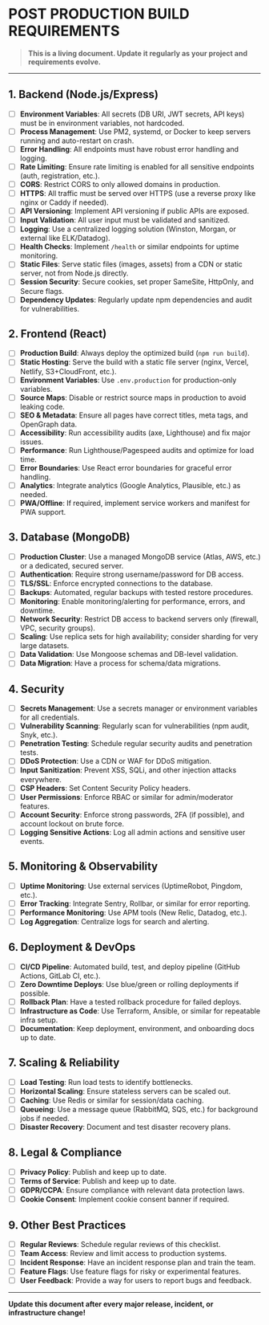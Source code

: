 # POST PRODUCTION BUILD REQUIREMENTS

> **This is a living document. Update it regularly as your project and requirements evolve.**

---

## 1. **Backend (Node.js/Express)**
- [ ] **Environment Variables**: All secrets (DB URI, JWT secrets, API keys) must be in environment variables, not hardcoded.
- [ ] **Process Management**: Use PM2, systemd, or Docker to keep servers running and auto-restart on crash.
- [ ] **Error Handling**: All endpoints must have robust error handling and logging.
- [ ] **Rate Limiting**: Ensure rate limiting is enabled for all sensitive endpoints (auth, registration, etc.).
- [ ] **CORS**: Restrict CORS to only allowed domains in production.
- [ ] **HTTPS**: All traffic must be served over HTTPS (use a reverse proxy like nginx or Caddy if needed).
- [ ] **API Versioning**: Implement API versioning if public APIs are exposed.
- [ ] **Input Validation**: All user input must be validated and sanitized.
- [ ] **Logging**: Use a centralized logging solution (Winston, Morgan, or external like ELK/Datadog).
- [ ] **Health Checks**: Implement `/health` or similar endpoints for uptime monitoring.
- [ ] **Static Files**: Serve static files (images, assets) from a CDN or static server, not from Node.js directly.
- [ ] **Session Security**: Secure cookies, set proper SameSite, HttpOnly, and Secure flags.
- [ ] **Dependency Updates**: Regularly update npm dependencies and audit for vulnerabilities.

## 2. **Frontend (React)**
- [ ] **Production Build**: Always deploy the optimized build (`npm run build`).
- [ ] **Static Hosting**: Serve the build with a static file server (nginx, Vercel, Netlify, S3+CloudFront, etc.).
- [ ] **Environment Variables**: Use `.env.production` for production-only variables.
- [ ] **Source Maps**: Disable or restrict source maps in production to avoid leaking code.
- [ ] **SEO & Metadata**: Ensure all pages have correct titles, meta tags, and OpenGraph data.
- [ ] **Accessibility**: Run accessibility audits (axe, Lighthouse) and fix major issues.
- [ ] **Performance**: Run Lighthouse/Pagespeed audits and optimize for load time.
- [ ] **Error Boundaries**: Use React error boundaries for graceful error handling.
- [ ] **Analytics**: Integrate analytics (Google Analytics, Plausible, etc.) as needed.
- [ ] **PWA/Offline**: If required, implement service workers and manifest for PWA support.

## 3. **Database (MongoDB)**
- [ ] **Production Cluster**: Use a managed MongoDB service (Atlas, AWS, etc.) or a dedicated, secured server.
- [ ] **Authentication**: Require strong username/password for DB access.
- [ ] **TLS/SSL**: Enforce encrypted connections to the database.
- [ ] **Backups**: Automated, regular backups with tested restore procedures.
- [ ] **Monitoring**: Enable monitoring/alerting for performance, errors, and downtime.
- [ ] **Network Security**: Restrict DB access to backend servers only (firewall, VPC, security groups).
- [ ] **Scaling**: Use replica sets for high availability; consider sharding for very large datasets.
- [ ] **Data Validation**: Use Mongoose schemas and DB-level validation.
- [ ] **Data Migration**: Have a process for schema/data migrations.

## 4. **Security**
- [ ] **Secrets Management**: Use a secrets manager or environment variables for all credentials.
- [ ] **Vulnerability Scanning**: Regularly scan for vulnerabilities (npm audit, Snyk, etc.).
- [ ] **Penetration Testing**: Schedule regular security audits and penetration tests.
- [ ] **DDoS Protection**: Use a CDN or WAF for DDoS mitigation.
- [ ] **Input Sanitization**: Prevent XSS, SQLi, and other injection attacks everywhere.
- [ ] **CSP Headers**: Set Content Security Policy headers.
- [ ] **User Permissions**: Enforce RBAC or similar for admin/moderator features.
- [ ] **Account Security**: Enforce strong passwords, 2FA (if possible), and account lockout on brute force.
- [ ] **Logging Sensitive Actions**: Log all admin actions and sensitive user events.

## 5. **Monitoring & Observability**
- [ ] **Uptime Monitoring**: Use external services (UptimeRobot, Pingdom, etc.).
- [ ] **Error Tracking**: Integrate Sentry, Rollbar, or similar for error reporting.
- [ ] **Performance Monitoring**: Use APM tools (New Relic, Datadog, etc.).
- [ ] **Log Aggregation**: Centralize logs for search and alerting.

## 6. **Deployment & DevOps**
- [ ] **CI/CD Pipeline**: Automated build, test, and deploy pipeline (GitHub Actions, GitLab CI, etc.).
- [ ] **Zero Downtime Deploys**: Use blue/green or rolling deployments if possible.
- [ ] **Rollback Plan**: Have a tested rollback procedure for failed deploys.
- [ ] **Infrastructure as Code**: Use Terraform, Ansible, or similar for repeatable infra setup.
- [ ] **Documentation**: Keep deployment, environment, and onboarding docs up to date.

## 7. **Scaling & Reliability**
- [ ] **Load Testing**: Run load tests to identify bottlenecks.
- [ ] **Horizontal Scaling**: Ensure stateless servers can be scaled out.
- [ ] **Caching**: Use Redis or similar for session/data caching.
- [ ] **Queueing**: Use a message queue (RabbitMQ, SQS, etc.) for background jobs if needed.
- [ ] **Disaster Recovery**: Document and test disaster recovery plans.

## 8. **Legal & Compliance**
- [ ] **Privacy Policy**: Publish and keep up to date.
- [ ] **Terms of Service**: Publish and keep up to date.
- [ ] **GDPR/CCPA**: Ensure compliance with relevant data protection laws.
- [ ] **Cookie Consent**: Implement cookie consent banner if required.

## 9. **Other Best Practices**
- [ ] **Regular Reviews**: Schedule regular reviews of this checklist.
- [ ] **Team Access**: Review and limit access to production systems.
- [ ] **Incident Response**: Have an incident response plan and train the team.
- [ ] **Feature Flags**: Use feature flags for risky or experimental features.
- [ ] **User Feedback**: Provide a way for users to report bugs and feedback.

---

**Update this document after every major release, incident, or infrastructure change!** 